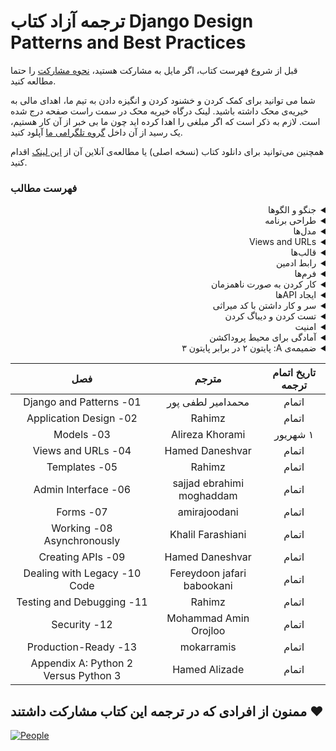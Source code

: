  # ترجمه آزاد کتاب  Django Design Patterns and Best Practices

قبل از شروع فهرست کتاب، اگر مایل به مشارکت هستید، [نحوه مشارکت](https://github.com/ftg-iran/ddpabp-persian/blob/main/CONTRIBUTING.md) را حتما مطالعه کنید.

شما می توانید برای کمک کردن و خشنود کردن و انگیزه دادن به تیم ما، اهدای مالی به خیریه‌ی محک داشته باشید.
لینک درگاه خیریه محک در سمت راست صفحه درج شده است. لازم به ذکر است که اگر مبلغی را اهدا کرده اید چون ما بی خبر از آن کار هستیم، یک رسید از آن داخل [گروه تلگرامی ما](https://t.me/dfp_farsi) آپلود کنید.

همچنین می‌توانید برای دانلود کتاب (نسخه اصلی) یا مطالعه‌ی آنلاین آن از [این لینک](https://github.com/ftg-iran/ddpabp-persian/raw/main/Book/Django_Design_Patterns_and_Best_Practices.pdf) اقدام کنید.

 
### فهرست مطالب

<div dir="rtl">
<details>
  <summary>جنگو و الگوها</summary>
  <br>
    
  - چرا جنگو؟
  - داستان جنگو 
  - جنگو چگونه کار می‌کند؟ 
  - الگو چیست؟ 
  - الگوها در این کتاب 
  - نتیجه‌گیری
</details>

<details>
  <summary>طراحی برنامه</summary>
  <br>
    
  - چگونه نیازها را جمع‌آوری کنیم؟
  - آیا شما یک داستان‌گو هستید؟ 
  - HTML mockups 
  - طراحی برنامه 
  - Best Practice ها قبل از شروع یک پروژه 
  - SuperBook - ماموریت شما، اگر بخواهید آن را بپذیرید
  - نتیجه‌گیری

</details>

<details>
  <summary>مدل‌ها</summary>
  <br>
    
  - M بزرگ‌تر از V و C است
  - شکار مدل 
  - الگوهای ساختاری 
  - الگوهای بازیابی 
  - Migrations
  - نتیجه‌گیری

</details>

<details>
  <summary>Views and URLs</summary>
  <br>
    
  - یک ویو از بالا
  - ویوهای عمومی مبتنی بر کلاس 
  - View mixin ها
  - Decorator ها 
  - الگوهای ویو 
  - طراحی URLها
  - React.js, Vue.js, و دیگر جایگزین‌های ویو
  - نتیجه‌گیری

</details>


<details>
  <summary>قالب‌ها</summary>
  <br>
    
  - فهمیدن ویژگی‌های زبان قالب جنگو
  - Jinja2
  - سازمان‌ دادن قالب‌ها
  - قالب‌ها چگونه کار می‌کنند؟ 
  - استفاده از Bootstrap
  - الگوهای قالب
  - نتیجه‌گیری

</details>

<details>
  <summary>رابط ادمین</summary>
  <br>
    
  - استفاده از رابط ادمین
  - گسترش دادن مدلها برای ادمین
  - سفارشی‌سازی‌های رابط ادمین
  - محافظت از ادمین
  - نتیجه‌گیری

</details>

<details>
  <summary>فرم‌ها</summary>
  <br>
    
  - فرم‌ها چگونه کار می‌کنند؟
  - نمایش فرم‌ها
  - درک‌ کردن CSRF
  - پردازش فرم با ویوهای مبتنی بر کلاس
  - الگوهای فرم
  - نتیجه‌گیری

</details>

<details>
  <summary>کار کردن به صورت ناهمزمان</summary>
  <br>
    
  - چرا ناهمزمانی؟
  - الگوهای ناهمزمانی
  - راه‌حل‌های ناهمزمانی برای جنگو
  - نتیجه‌گیری

</details>

<details>
  <summary>ایجاد APIها</summary>
  <br>
    
  - RESTful API
  - Django Rest Framework
  - الگوهای API
  - نتیجه‌گیری

</details>

<details>
  <summary>سر و کار داشتن با کد میراثی</summary>
  <br>
    
  - پیدا کردن ورژن جنگو
  - فایل‌ها کجا هستند؟ این PHP نیست
  - شروع با urls.py
  - پرش در اطراف کد
  - درک کردن پایه‌ی کد
  - تغییرات افزایشی یا نوشتن مجدد به صورت کامل؟
  - تست نوشتن قبل از ایجاد هرگونه تغییر
  - یکپارچگی دیتابیس میراثی
  - تصحیح آینده
  - نتیجه‌گیری

</details>

<details>
  <summary>تست کردن و دیباگ کردن</summary>
  <br>
    
  - چرا تست بنویسیم؟
  - TDD
  - یک نمونه تست نوشتن
  - Mocking
  - Pattern - Test fixtures and factories
  - آموختن بیشتر درباره‌ی تست کردن
  - دیباگ کردن
  - تابع پرینت
  - Logging
  - نوار ابزار دیباگ جنگو
  - The Python debugger pdb 
  - بقیه‌ی دیباگرها
  - دیباگ کردن قالب‌های جنگو
  - نتیجه‌گیری

</details>

<details>
  <summary>امنیت</summary>
  <br>
    
  - Cross-site scripting
  - Cross-site request forgery
  - SQL injection
  - Clickjacking
  - Shell injection
  - یک چک‌لیست دم‌دستی امنیت
  - نتیجه‌گیری

</details>

<details>
  <summary>آمادگی برای محیط پروداکشن</summary>
  <br>
    
  - محیط پروداکشن
  - ماشین‌های مجازی یا داکر
  - میزبانی
  - ابزارهای استقرار
  - نظارت
  - افزایش کارایی
  - نتیجه‌گیری

</details>

<details>
  <summary>ضمیمه‌ی A: پایتون ۲ در برابر پایتون ۳</summary>
  <br>
    
  - پایتون ۳
  - اطلاعات بیشتر

</details>



  
| تاریخ اتمام ترجمه |       مترجم      |                    فصل             |
|:-----------------:|:----------------:|:----------------------------------:|
|        اتمام           |  محمدامیر لطفی پور       |01- Django and Patterns             |
|         اتمام     |  Rahimz       |02- Application Design              |
|           ۱ شهریور         |  Alireza Khorami       |03- Models                          |
|         اتمام          |  Hamed Daneshvar       |04- Views and URLs                  |
|            اتمام       |  Rahimz        |05- Templates                       |
|            اتمام     |  sajjad ebrahimi moghaddam        |06- Admin Interface                 |
|             اتمام      |  amirajoodani        |07- Forms                           |
|            اتمام        |  Khalil Farashiani       |08- Working Asynchronously          |
|          اتمام         |  Hamed Daneshvar       |09- Creating APIs                   |
|              اتمام     |  Fereydoon jafari babookani       |10- Dealing with Legacy Code        |
|            اتمام       |  Rahimz       |11- Testing and Debugging           |
|            اتمام       |  Mohammad Amin Orojloo       |12- Security                        |
|         اتمام       |  mokarramis        |13- Production-Ready                |
|              اتمام     |  Hamed Alizade       |Appendix A: Python 2 Versus Python 3|

</div>

## ممنون از افرادی که در ترجمه این کتاب مشارکت داشتند :heart:

[![People](https://contrib.rocks/image?repo=ftg-iran/ddpabp-persian)](https://github.com/ftg-iran/ddpabp-persian/graphs/contributors)
